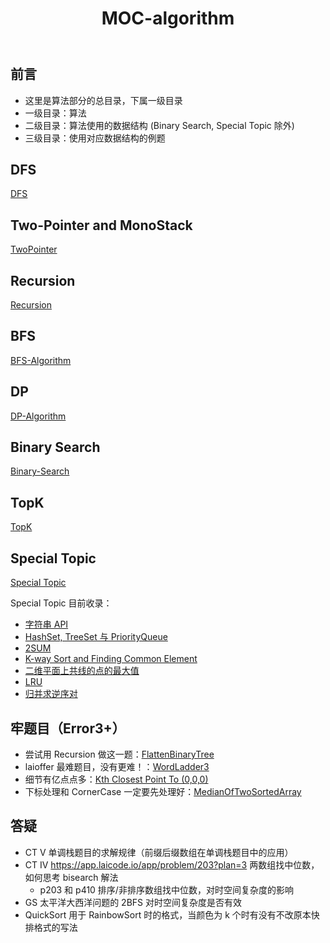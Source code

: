 ﻿---
layout: default
title: MOC-algorithm
narrow: true
---

## 前言

- 这里是算法部分的总目录，下属一级目录
- 一级目录：算法
- 二级目录：算法使用的数据结构 (Binary Search, Special Topic 除外)
- 三级目录：使用对应数据结构的例题

## DFS

[DFS](/algorithmnotes/dfs.html)

## Two-Pointer and MonoStack

[TwoPointer](/algorithmnotes/twopointer.html)

## Recursion

[Recursion](/algorithmnotes/recursion.html)

## BFS

[BFS-Algorithm](/algorithmnotes/bfs.html)

## DP

[DP-Algorithm](/algorithmnotes/dp.html)

## Binary Search

[Binary-Search](/algorithmnotes/binarysearch.html)

## TopK

[TopK](/algorithmnotes/topk.html)

## Special Topic

[Special Topic](/algorithmnotes/special-topic.html)

Special Topic 目前收录：

- [字符串 API](app://obsidian.md/index.html#%E5%AD%97%E7%AC%A6%E4%B8%B2API)
- [HashSet, TreeSet 与 PriorityQueue](app://obsidian.md/index.html#HashSet,%20TreeSet%20%E4%B8%8E%20PriorityQueue)
- [2SUM](app://obsidian.md/index.html#2SUM)
- [K-way Sort and Finding Common Element](app://obsidian.md/index.html#K-way%20Sort%20and%20Finding%20Common%20Element)
- [二维平面上共线的点的最大值](app://obsidian.md/index.html#%E4%BA%8C%E7%BB%B4%E5%B9%B3%E9%9D%A2%E4%B8%8A%E5%85%B1%E7%BA%BF%E7%9A%84%E7%82%B9%E7%9A%84%E6%9C%80%E5%A4%A7%E5%80%BC)
- [LRU](app://obsidian.md/index.html#LRU)
- [归并求逆序对](app://obsidian.md/index.html#%E5%BD%92%E5%B9%B6%E6%B1%82%E9%80%86%E5%BA%8F%E5%AF%B9)

## 牢题目（Error3+）

- 尝试用 Recursion 做这一题：[FlattenBinaryTree](/algorithmnotes/flattenbinarytree.html)
- laioffer 最难题目，没有更难！：[WordLadder3](/algorithmnotes/wordladder3.html)
- 细节有亿点点多：[Kth Closest Point To (0,0,0)](/algorithmnotes/kth-closest-point-to-0-0-0.html)
- 下标处理和 CornerCase 一定要先处理好：[MedianOfTwoSortedArray](/algorithmnotes/medianoftwosortedarray.html)

## 答疑

- CT V 单调栈题目的求解规律（前缀后缀数组在单调栈题目中的应用）
- CT IV https://app.laicode.io/app/problem/203?plan=3 两数组找中位数，如何思考 bisearch 解法
  - p203 和 p410 排序/非排序数组找中位数，对时空间复杂度的影响
- GS 太平洋大西洋问题的 2BFS 对时空间复杂度是否有效
- QuickSort 用于 RainbowSort 时的格式，当颜色为 k 个时有没有不改原本快排格式的写法
